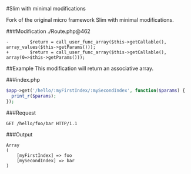 #Slim with minimal modifications

Fork of the original micro framework Slim with minimal modifications.

###Modification
./Route.php@462
```
-        $return = call_user_func_array($this->getCallable(), array_values($this->getParams()));
+        $return = call_user_func_array($this->getCallable(), array(0=>$this->getParams()));
```
##Example
This modification will return an associative array.

###index.php
```php
$app->get('/hello/:myFirstIndex/:mySecondIndex', function($params) {
  print_r($params);
});
```

###Request
```
GET /hello/foo/bar HTTP/1.1
```

###Output
```
Array
(
    [myFirstIndex] => foo
    [mySecondIndex] => bar
)
```
